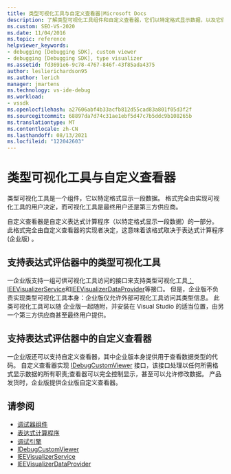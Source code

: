 ```yaml
---
title: 类型可视化工具与自定义查看器|Microsoft Docs
description: 了解类型可视化工具组件和自定义查看器，它们以特定格式显示数据，以及它们之间的差异。
ms.custom: SEO-VS-2020
ms.date: 11/04/2016
ms.topic: reference
helpviewer_keywords:
- debugging [Debugging SDK], custom viewer
- debugging [Debugging SDK], type visualizer
ms.assetid: fd3691e6-9c78-4767-846f-43f85ada4375
author: leslierichardson95
ms.author: lerich
manager: jmartens
ms.technology: vs-ide-debug
ms.workload:
- vssdk
ms.openlocfilehash: a27606abf4b33acfb812d55cad83a801f05d3f2f
ms.sourcegitcommit: 68897da7d74c31ae1ebf5d47c7b5ddc9b108265b
ms.translationtype: MT
ms.contentlocale: zh-CN
ms.lasthandoff: 08/13/2021
ms.locfileid: "122042603"
---
```

# <a name="type-visualizer-and-custom-viewer"></a>类型可视化工具与自定义查看器
类型可视化工具是一个组件，它以特定格式显示一段数据。 格式完全由实现可视化工具的用户决定，而可视化工具是最终用户还是第三方供应商。

 自定义查看器是自定义表达式计算程序（以特定格式显示一段数据）的一部分。 此格式完全由自定义查看器的实现者决定，这意味着该格式取决于表达式计算程序 (企业版) 。

## <a name="support-for-type-visualizers-in-an-expression-evaluator"></a>支持表达式评估器中的类型可视化工具
 一企业版支持一组可供可视化工具访问的接口来支持类型可视化工具[：IEEVisualizerService](../../extensibility/debugger/reference/ieevisualizerservice.md)和[IEEVisualizerDataProvider](../../extensibility/debugger/reference/ieevisualizerdataprovider.md)等接口。 但是，企业版不负责实现类型可视化工具本身：企业版仅允许外部可视化工具访问其类型信息。 此类可视化工具可以随 企业版一起随附，并安装在 Visual Studio 的适当位置，由另一个第三方供应商甚至最终用户提供。

## <a name="support-for-custom-viewers-in-an-expression-evaluator"></a>支持表达式评估器中的自定义查看器
 一企业版还可以支持自定义查看器，其中企业版本身提供用于查看数据类型的代码。 自定义查看器实现 [IDebugCustomViewer](../../extensibility/debugger/reference/idebugcustomviewer.md) 接口，该接口处理以任何所需格式显示数据的所有职责;查看器可以完全控制显示，甚至可以允许修改数据。 产品发货时，企业版提供企业版自定义查看器。

## <a name="see-also"></a>请参阅
- [调试器组件](../../extensibility/debugger/debugger-components.md)
- [表达式计算程序](../../extensibility/debugger/expression-evaluator.md)
- [调试引擎](../../extensibility/debugger/debug-engine.md)
- [IDebugCustomViewer](../../extensibility/debugger/reference/idebugcustomviewer.md)
- [IEEVisualizerService](../../extensibility/debugger/reference/ieevisualizerservice.md)
- [IEEVisualizerDataProvider](../../extensibility/debugger/reference/ieevisualizerdataprovider.md)
